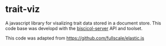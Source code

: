 # trait-viz

A javascript library for visalizing trait data stored in a document store. 
This code base was developd with the [biscicol-server](https://biscicol.org/) API and toolset.

This code was adapted from  https://github.com/fullscale/elastic.js
